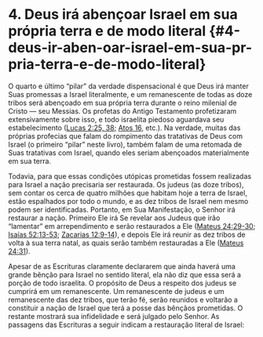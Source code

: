 # 4\. Deus irá abençoar Israel em sua própria terra e de modo literal {#4-deus-ir-aben-oar-israel-em-sua-pr-pria-terra-e-de-modo-literal}

O quarto e último “pilar” da verdade dispensacional é que Deus irá manter Suas promessas a Israel literalmente, e um remanescente de todas as doze tribos será abençoado em sua própria terra durante o reino milenial de Cristo — seu Messias. Os profetas do Antigo Testamento profetizaram extensivamente sobre isso, e todo israelita piedoso aguardava seu estabelecimento ([Lucas 2:25, 38](http://bibliaonline.com.br/acf/lc/2/25,38); [Atos 16](http://bibliaonline.com.br/acf/atos/16), etc.). Na verdade, muitas das próprias profecias que falam do rompimento das tratativas de Deus com Israel (o primeiro “pilar” neste livro), também falam de uma retomada de Suas tratativas com Israel, quando eles seriam abençoados materialmente em sua terra.

Todavia, para que essas condições utópicas prometidas fossem realizadas para Israel a nação precisaria ser restaurada. Os judeus (as doze tribos), sem contar os cerca de quatro milhões que habitam hoje a terra de Israel, estão espalhados por todo o mundo, e as dez tribos de Israel nem mesmo podem ser identificadas. Portanto, em Sua Manifestação, o Senhor irá restaurar a nação. Primeiro Ele irá Se revelar aos Judeus que irão “lamentar” em arrependimento e serão restaurados a Ele ([Mateus 24:29-30](http://bibliaonline.com.br/acf/mt/24/29-30); [Isaías 52:13-53](http://bibliaonline.com.br/acf/is/52/13-53); [Zacarias 12:9-14](http://bibliaonline.com.br/acf/zc/12/9-14)), e depois Ele irá reunir as dez tribos de volta à sua terra natal, as quais serão também restauradas a Ele ([Mateus 24:31](http://bibliaonline.com.br/acf/mt/24/31)).

Apesar de as Escrituras claramente declararem que ainda haverá uma grande bênção para Israel no sentido literal, ela não diz que essa será a porção de todo israelita. O propósito de Deus a respeito dos judeus se cumprirá em um remanescente. Um remanescente de judeus e um remanescente das dez tribos, que terão fé, serão reunidos e voltarão a constituir a nação de Israel que terá a posse das bênçãos prometidas. O restante mostrará sua infidelidade e será julgado pelo Senhor. As passagens das Escrituras a seguir indicam a restauração literal de Israel:
